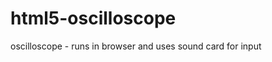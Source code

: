 html5-oscilloscope
======================

oscilloscope - runs in browser and uses sound card for input
